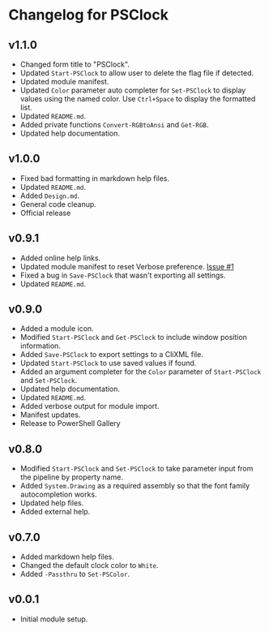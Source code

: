 # Changelog for PSClock

## v1.1.0

+ Changed form title to "PSClock".
+ Updated `Start-PSClock` to allow user to delete the flag file if detected.
+ Updated module manifest.
+ Updated `Color` parameter auto completer for `Set-PSClock` to display values using the named color. Use `Ctrl+Space` to display the formatted list.
+ Updated `README.md`.
+ Added private functions `Convert-RGBtoAnsi` and `Get-RGB`.
+ Updated help documentation.

## v1.0.0

+ Fixed bad formatting in markdown help files.
+ Updated `README.md`.
+ Added `Design.md`.
+ General code cleanup.
+ Official release

## v0.9.1

+ Added online help links.
+ Updated module manifest to reset Verbose preference. [Issue #1](https://github.com/jdhitsolutions/PSClock/issues/1)
+ Fixed a bug in `Save-PSClock` that wasn't exporting all settings.
+ Updated `README.md`.

## v0.9.0

+ Added a module icon.
+ Modified `Start-PSClock` and `Get-PSClock` to include window position information.
+ Added `Save-PSClock` to export settings to a CliXML file.
+ Updated `Start-PSClock` to use saved values if found.
+ Added an argument completer for the `Color` parameter of `Start-PSClock` and `Set-PSClock`.
+ Updated help documentation.
+ Updated `README.md`.
+ Added verbose output for module import.
+ Manifest updates.
+ Release to PowerShell Gallery

## v0.8.0

+ Modified `Start-PSClock` and `Set-PSClock` to take parameter input from the pipeline by property name.
+ Added `System.Drawing` as a required assembly so that the font family autocompletion works.
+ Updated help files.
+ Added external help.

## v0.7.0

+ Added markdown help files.
+ Changed the default clock color to `White`.
+ Added `-Passthru` to `Set-PSColor`.

## v0.0.1

+ Initial module setup.

